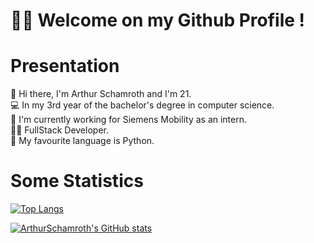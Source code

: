 # 🤸‍♂️ Welcome on my Github Profile !
# Presentation
👋 Hi there, I'm Arthur Schamroth and I'm 21.<br>
💻 In my 3rd year of the bachelor's degree in computer science.<br>
🚈 I'm currently working for Siemens Mobility as an intern.<br>
🤹‍♂️ FullStack Developer.<br>
🐍 My favourite language is Python.<br>

# Some Statistics
[![Top Langs](https://github-readme-stats.vercel.app/api/top-langs/?username=ArthurSchamroth)](https://github.com/ArthurSchamroth/github-readme-stats)

[![ArthurSchamroth's GitHub stats](https://github-readme-stats.vercel.app/api?username=ArthurSchamroth)](https://github.com/anuraghazra/github-readme-stats)

# 

